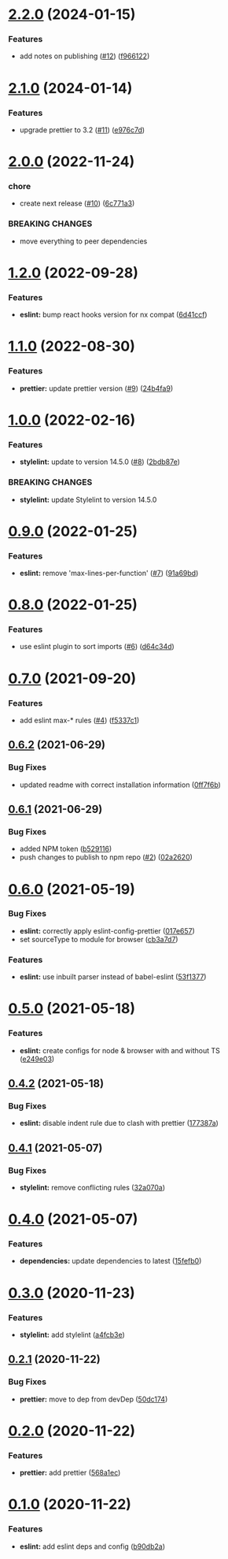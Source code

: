 # [2.2.0](https://github.com/aesop/aesop-code-styles/compare/v2.1.0...v2.2.0) (2024-01-15)


### Features

* add notes on publishing ([#12](https://github.com/aesop/aesop-code-styles/issues/12)) ([f966122](https://github.com/aesop/aesop-code-styles/commit/f96612229d266bfe787d9feb3fdbd51c111101ff))

# [2.1.0](https://github.com/aesop/aesop-code-styles/compare/v2.0.0...v2.1.0) (2024-01-14)


### Features

* upgrade prettier to 3.2 ([#11](https://github.com/aesop/aesop-code-styles/issues/11)) ([e976c7d](https://github.com/aesop/aesop-code-styles/commit/e976c7d2700f855bd27c2acfc6e2deebf2de778a))

# [2.0.0](https://github.com/aesop/aesop-code-styles/compare/v1.2.0...v2.0.0) (2022-11-24)


### chore

* create next release ([#10](https://github.com/aesop/aesop-code-styles/issues/10)) ([6c771a3](https://github.com/aesop/aesop-code-styles/commit/6c771a3bdfc163c83209a8f1946704993313d840))


### BREAKING CHANGES

* move everything to peer dependencies

# [1.2.0](https://github.com/aesop/aesop-code-styles/compare/v1.1.0...v1.2.0) (2022-09-28)


### Features

* **eslint:** bump react hooks version for nx compat ([6d41ccf](https://github.com/aesop/aesop-code-styles/commit/6d41ccf1f496878150f69d454e9931f95799ed7c))

# [1.1.0](https://github.com/aesop/aesop-code-styles/compare/v1.0.0...v1.1.0) (2022-08-30)


### Features

* **prettier:** update prettier version ([#9](https://github.com/aesop/aesop-code-styles/issues/9)) ([24b4fa9](https://github.com/aesop/aesop-code-styles/commit/24b4fa958383476a4f63f97001b6c3cd82079ebc))

# [1.0.0](https://github.com/aesop/aesop-code-styles/compare/v0.9.0...v1.0.0) (2022-02-16)


### Features

* **stylelint:** update to version 14.5.0 ([#8](https://github.com/aesop/aesop-code-styles/issues/8)) ([2bdb87e](https://github.com/aesop/aesop-code-styles/commit/2bdb87ed1fd9873192fe2eb6e755f257632b3d28))


### BREAKING CHANGES

* **stylelint:** update Stylelint to version 14.5.0

# [0.9.0](https://github.com/aesop/aesop-code-styles/compare/v0.8.0...v0.9.0) (2022-01-25)


### Features

* **eslint:** remove 'max-lines-per-function' ([#7](https://github.com/aesop/aesop-code-styles/issues/7)) ([91a69bd](https://github.com/aesop/aesop-code-styles/commit/91a69bd1445393b9071a72404c1b1944c81c0d79))

# [0.8.0](https://github.com/aesop/aesop-code-styles/compare/v0.7.0...v0.8.0) (2022-01-25)


### Features

* use eslint plugin to sort imports ([#6](https://github.com/aesop/aesop-code-styles/issues/6)) ([d64c34d](https://github.com/aesop/aesop-code-styles/commit/d64c34d488b69ecd835091af97433feca9e13e88))

# [0.7.0](https://github.com/aesop/aesop-code-styles/compare/v0.6.2...v0.7.0) (2021-09-20)


### Features

* add eslint max-* rules ([#4](https://github.com/aesop/aesop-code-styles/issues/4)) ([f5337c1](https://github.com/aesop/aesop-code-styles/commit/f5337c1eeccd5760fa52691d4285369ecf824cbe))

## [0.6.2](https://github.com/aesop/aesop-code-styles/compare/v0.6.1...v0.6.2) (2021-06-29)


### Bug Fixes

* updated readme with correct installation information ([0ff7f6b](https://github.com/aesop/aesop-code-styles/commit/0ff7f6b91799c50d56454bf43bd5be3d4a680b3b))

## [0.6.1](https://github.com/aesop/aesop-code-styles/compare/v0.6.0...v0.6.1) (2021-06-29)


### Bug Fixes

* added NPM token ([b529116](https://github.com/aesop/aesop-code-styles/commit/b5291165fc20a3fd7eb9c648dea0fb7049c398f3))
* push changes to publish to npm repo ([#2](https://github.com/aesop/aesop-code-styles/issues/2)) ([02a2620](https://github.com/aesop/aesop-code-styles/commit/02a26202c564a720cbb0169b45474903e5b365d7))

# [0.6.0](https://github.com/aesop/aesop-code-styles/compare/v0.5.0...v0.6.0) (2021-05-19)


### Bug Fixes

* **eslint:** correctly apply eslint-config-prettier ([017e657](https://github.com/aesop/aesop-code-styles/commit/017e6571fdc2bbe7d0ec721e203c548b41710cd5))
* set sourceType to module for browser ([cb3a7d7](https://github.com/aesop/aesop-code-styles/commit/cb3a7d7b85bbb238a3aa87eac389ec7f5aabcb21))


### Features

* **eslint:** use inbuilt parser instead of babel-eslint ([53f1377](https://github.com/aesop/aesop-code-styles/commit/53f1377d0eee994b650ed5606dc6774983e7142b))

# [0.5.0](https://github.com/aesop/aesop-code-styles/compare/v0.4.2...v0.5.0) (2021-05-18)


### Features

* **eslint:** create configs for node & browser with and without TS ([e249e03](https://github.com/aesop/aesop-code-styles/commit/e249e035c5ce0de2022506fad75abc16db59be32))

## [0.4.2](https://github.com/aesop/aesop-code-styles/compare/v0.4.1...v0.4.2) (2021-05-18)


### Bug Fixes

* **eslint:** disable indent rule due to clash with prettier ([177387a](https://github.com/aesop/aesop-code-styles/commit/177387abf21e2a54638a477868e0c2bb1adc97c8))

## [0.4.1](https://github.com/aesop/aesop-code-styles/compare/v0.4.0...v0.4.1) (2021-05-07)


### Bug Fixes

* **stylelint:** remove conflicting rules ([32a070a](https://github.com/aesop/aesop-code-styles/commit/32a070a1a8fbc42297dbaf1f2349614b9dd1db59))

# [0.4.0](https://github.com/aesop/aesop-code-styles/compare/v0.3.0...v0.4.0) (2021-05-07)


### Features

* **dependencies:** update dependencies to latest ([15fefb0](https://github.com/aesop/aesop-code-styles/commit/15fefb0e0c0741fa656da2239139e57fdab2836e))

# [0.3.0](https://github.com/aesop/aesop-code-styles/compare/v0.2.1...v0.3.0) (2020-11-23)


### Features

* **stylelint:** add stylelint ([a4fcb3e](https://github.com/aesop/aesop-code-styles/commit/a4fcb3e2f9d56559dfc72c8b0dadcc6827c7d907))

## [0.2.1](https://github.com/aesop/aesop-code-styles/compare/v0.2.0...v0.2.1) (2020-11-22)


### Bug Fixes

* **prettier:** move to dep from devDep ([50dc174](https://github.com/aesop/aesop-code-styles/commit/50dc17427f301241dc7112f4e71d0a1379b8066b))

# [0.2.0](https://github.com/aesop/aesop-code-styles/compare/v0.1.0...v0.2.0) (2020-11-22)


### Features

* **prettier:** add prettier ([568a1ec](https://github.com/aesop/aesop-code-styles/commit/568a1ec28411b60e2ee526ed3b0ba673f102e9c6))

# [0.1.0](https://github.com/aesop/aesop-code-styles/compare/v0.0.1...v0.1.0) (2020-11-22)


### Features

* **eslint:** add eslint deps and config ([b90db2a](https://github.com/aesop/aesop-code-styles/commit/b90db2ab6e7040e2766bc8a5179d088636af7d2b))
